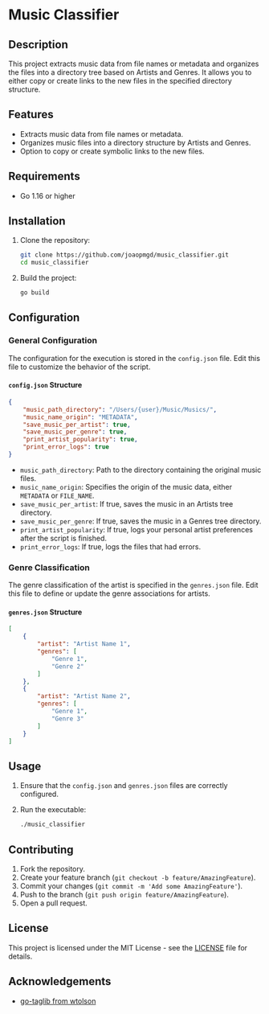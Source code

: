 # Music Classifier

## Description

This project extracts music data from file names or metadata and organizes the files into a directory tree based on Artists and Genres. It allows you to either copy or create links to the new files in the specified directory structure.

## Features

- Extracts music data from file names or metadata.
- Organizes music files into a directory structure by Artists and Genres.
- Option to copy or create symbolic links to the new files.

## Requirements

- Go 1.16 or higher

## Installation

1. Clone the repository:

   ```bash
   git clone https://github.com/joaopmgd/music_classifier.git
   cd music_classifier
   ```

2. Build the project:

   ```bash
   go build
   ```

## Configuration

### General Configuration

The configuration for the execution is stored in the `config.json` file. Edit this file to customize the behavior of the script.

#### `config.json` Structure

```json
{
    "music_path_directory": "/Users/{user}/Music/Musics/",
    "music_name_origin": "METADATA",
    "save_music_per_artist": true,
    "save_music_per_genre": true,
    "print_artist_popularity": true,
    "print_error_logs": true
}
```

- `music_path_directory`: Path to the directory containing the original music files.
- `music_name_origin`: Specifies the origin of the music data, either `METADATA` or `FILE_NAME`.
- `save_music_per_artist`: If true, saves the music in an Artists tree directory.
- `save_music_per_genre`: If true, saves the music in a Genres tree directory.
- `print_artist_popularity`: If true, logs your personal artist preferences after the script is finished.
- `print_error_logs`: If true, logs the files that had errors.

### Genre Classification

The genre classification of the artist is specified in the `genres.json` file. Edit this file to define or update the genre associations for artists.

#### `genres.json` Structure

```json
[
    {
        "artist": "Artist Name 1",
        "genres": [
            "Genre 1",
            "Genre 2"
        ]
    },
    {
        "artist": "Artist Name 2",
        "genres": [
            "Genre 1",
            "Genre 3"
        ]
    }
]
```

## Usage

1. Ensure that the `config.json` and `genres.json` files are correctly configured.
2. Run the executable:

   ```bash
   ./music_classifier
   ```

## Contributing

1. Fork the repository.
2. Create your feature branch (`git checkout -b feature/AmazingFeature`).
3. Commit your changes (`git commit -m 'Add some AmazingFeature'`).
4. Push to the branch (`git push origin feature/AmazingFeature`).
5. Open a pull request.

## License

This project is licensed under the MIT License - see the [LICENSE](LICENSE) file for details.

## Acknowledgements

- [go-taglib from wtolson](https://github.com/wtolson/go-taglib)
